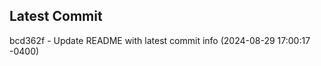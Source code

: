 
## Latest Commit
bcd362f - Update README with latest commit info (2024-08-29 17:00:17 -0400) <Yunxi-Zhou>
